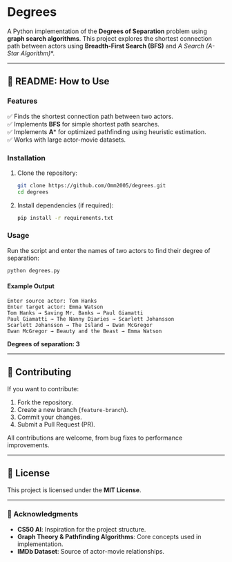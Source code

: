 # Degrees

A Python implementation of the **Degrees of Separation** problem using **graph search algorithms**. This project explores the shortest connection path between actors using **Breadth-First Search (BFS)** and **A* Search (A-Star Algorithm)**.

---

## 📌 README: How to Use  

### Features  
✅ Finds the shortest connection path between two actors.  
✅ Implements **BFS** for simple shortest path searches.  
✅ Implements **A*** for optimized pathfinding using heuristic estimation.  
✅ Works with large actor-movie datasets.  

### Installation  
1. Clone the repository:  
   ```bash
   git clone https://github.com/Omm2005/degrees.git
   cd degrees
   ```  
2. Install dependencies (if required):  
   ```bash
   pip install -r requirements.txt
   ```  

### Usage  
Run the script and enter the names of two actors to find their degree of separation:  
```bash
python degrees.py
```  

#### Example Output  
```
Enter source actor: Tom Hanks  
Enter target actor: Emma Watson  
Tom Hanks → Saving Mr. Banks → Paul Giamatti  
Paul Giamatti → The Nanny Diaries → Scarlett Johansson  
Scarlett Johansson → The Island → Ewan McGregor  
Ewan McGregor → Beauty and the Beast → Emma Watson  
```
**Degrees of separation: 3**  

---

## 🚀 Contributing  
If you want to contribute:  
1. Fork the repository.  
2. Create a new branch (`feature-branch`).  
3. Commit your changes.  
4. Submit a Pull Request (PR).  

All contributions are welcome, from bug fixes to performance improvements.

---

## 📜 License  
This project is licensed under the **MIT License**.

---

### 🔗 Acknowledgments  
- **CS50 AI**: Inspiration for the project structure.  
- **Graph Theory & Pathfinding Algorithms**: Core concepts used in implementation.  
- **IMDb Dataset**: Source of actor-movie relationships.  